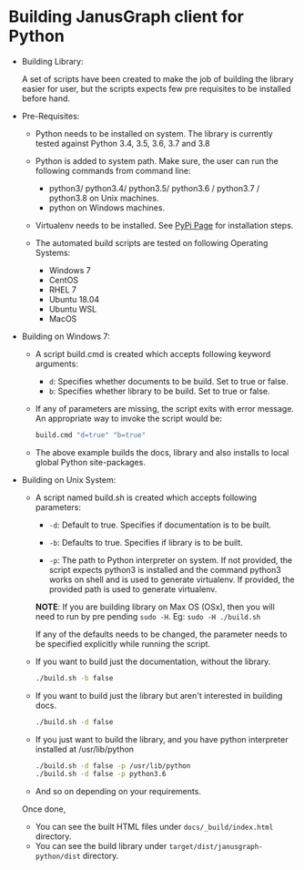 # Building JanusGraph client for Python

-   Building Library:

    A set of scripts have been created to make the job of building the library easier for user, but the scripts
    expects few pre requisites to be installed before hand. 

-   Pre-Requisites:

    -   Python needs to be installed on system. The library is currently tested against Python
        3.4, 3.5, 3.6, 3.7 and 3.8

    -   Python is added to system path. Make sure, the user can run the following commands from command line:
        -   python3/ python3.4/ python3.5/ python3.6 / python3.7 / python3.8 on Unix machines.
        -   python on Windows machines.

    -   Virtualenv needs to be installed. See [PyPi Page](https://pypi.org/project/virtualenv/) for installation steps.

    -   The automated build scripts are tested on following Operating Systems:
        -   Windows 7
        -   CentOS
        -   RHEL 7
        -   Ubuntu 18.04
        -   Ubuntu WSL
        -   MacOS

-   Building on Windows 7:

    -   A script build.cmd is created which accepts following keyword arguments:
        -   `d`: Specifies whether documents to be build. Set to true or false.
        -   `b`: Specifies whether library to be build. Set to true or false.

    -   If any of parameters are missing, the script exits with error message. 
        An appropriate way to invoke the script would be:
        ```bash
        build.cmd "d=true" "b=true"
        ```

    -   The above example builds the docs, library and also installs to local global Python site-packages.

-   Building on Unix System:

    -   A script named build.sh is created which accepts following parameters:

        -   `-d`: Default to true. Specifies if documentation is to be built.
        
        -   `-b`: Defaults to true. Specifies if library is to be built.
        
        -   `-p`: The path to Python interpreter on system. If not provided, the script expects python3 is installed
             and the command python3 works on shell and is used to generate virtualenv. If provided, the provided path is 
             used to generate virtualenv.

        **NOTE**: If you are building library on Max OS (OSx), then you will need to run by pre pending `sudo -H`. 
        Eg: `sudo -H ./build.sh`

        If any of the defaults needs to be changed, the parameter needs to be specified explicitly while running the script.
    
    -   If you want to build just the documentation, without the library.
        ```bash
        ./build.sh -b false
        ```
        
    -   If you want to build just the library but aren't interested in building docs.
        ```bash
        ./build.sh -d false
        ```
        
    -   If you just want to build the library, and you have python interpreter installed at /usr/lib/python
	
        ```bash
        ./build.sh -d false -p /usr/lib/python
        ./build.sh -d false -p python3.6
        ```
        
    -   And so on depending on your requirements.

    Once done,
    -   You can see the built HTML files under `docs/_build/index.html` directory.
    -   You can see the build library under `target/dist/janusgraph-python/dist` directory.

